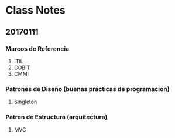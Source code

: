 # Class Notes
## 20170111
### Marcos de Referencia
1. ITIL
2. COBIT
3. CMMI

### Patrones de Diseño (buenas prácticas de programación)
1. Singleton

### Patron de Estructura (arquitectura)
1. MVC

